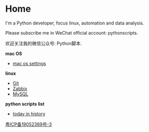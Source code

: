 

# Home

I'm a Python developer, focus linux, automation and data analysis.

Please subscribe me in WeChat official account: pythonscripts.

欢迎关注我的微信公众号: Python脚本.

**mac OS**

- [mac os settings](apple.md)

**linux**

- [Git](git.md)
- [Zabbix](zabbix.md)
- [MySQL](mysql.md)

**python scripts list**

- [today in history](python_scripts/today_in_history.md)


[粤ICP备19052369号-3](https://beian.miit.gov.cn/)
